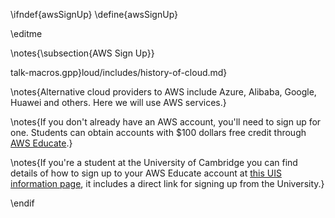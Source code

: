 \ifndef{awsSignUp}
\define{awsSignUp}

\editme

\notes{\subsection{AWS Sign Up}}

talk-macros.gpp}loud/includes/history-of-cloud.md}

\notes{Alternative cloud providers to AWS include Azure, Alibaba, Google, Huawei and others. Here we will use AWS services.}

\notes{If you don't already have an AWS account, you'll need to sign up for one. Students can obtain accounts with $100 dollars free credit through [AWS Educate](https://aws.amazon.com/education/awseducate/).}

\notes{If you're a student at the University of Cambridge you can find details of how to sign up to your AWS Educate account at [this UIS information page](https://help.uis.cam.ac.uk/news/aws-educate), it includes a direct link for signing up from the University.}

\endif
